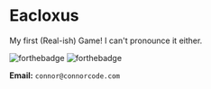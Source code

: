 # Eacloxus

My first (Real-ish) Game! I can't pronounce it either.

![forthebadge](https://forthebadge.com/images/badges/powered-by-electricity.svg)
![forthebadge](https://forthebadge.com/images/badges/contains-tasty-spaghetti-code.svg)

**Email:** `connor@connorcode.com`
